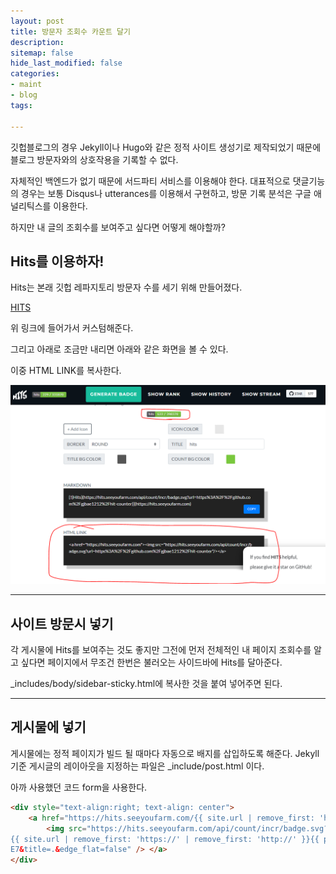 ```yaml
---
layout: post
title: 방문자 조회수 카운트 달기
description: 
sitemap: false
hide_last_modified: false
categories:
- maint
- blog
tags: 

---
```

깃헙블로그의 경우 Jekyll이나 Hugo와 같은 정적 사이트 생성기로 제작되었기 때문에 블로그 방문자와의 상호작용을 기록할 수 없다.

자체적인 백엔드가 없기 때문에 서드파티 서비스를 이용해야 한다. 대표적으로 댓글기능의 경우는 보통 Disqus나 utterances를 이용해서 구현하고, 방문 기록 분석은 구글 애널리틱스를 이용한다.

하지만 내 글의 조회수를 보여주고 싶다면 어떻게 해야할까?

## Hits를 이용하자!

Hits는 본래 깃헙 레파지토리 방문자 수를 세기 위해 만들어졌다.

[HITS](https://hits.seeyoufarm.com/)

위 링크에 들어가서 커스텀해준다.

그리고 아래로 조금만 내리면 아래와 같은 화면을 볼 수 있다.

이중 HTML LINK를 복사한다.

![](/uploads/capture.PNG)

***

## 사이트 방문시 넣기

각 게시물에 Hits를 보여주는 것도 좋지만 그전에 먼저 전체적인 내 페이지 조회수를 알고 싶다면  페이지에서 무조건 한번은 불러오는 사이드바에 Hits를 달아준다.

_includes/body/sidebar-sticky.html에 복사한 것을 붙여 넣어주면 된다.

***

## 게시물에 넣기

게시물에는 정적 페이지가 빌드 될 때마다 자동으로 배지를 삽입하도록 해준다. Jekyll 기준 게시글의 레이아웃을 지정하는 파일은 _include/post.html 이다.

아까 사용했던 코드 form을 사용한다.

```html
<div style="text-align:right; text-align: center">
    <a href="https://hits.seeyoufarm.com/{{ site.url | remove_first: 'https: //' | remove_first: 'http://' }}{{ page.url }}" target="_blank">
        <img src="https://hits.seeyoufarm.com/api/count/incr/badge.svg?url=https://
{{ site.url | remove_first: 'https://' | remove_first: 'http://' }}{{ page.url }}&count_bg=%23293786&title_bg=%23555555&icon=bilibili.svg&icon_color=%23E7E7
E7&title=.&edge_flat=false" /> </a>
</div>
```